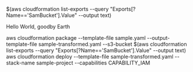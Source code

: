$(aws cloudformation list-exports --query "Exports[?Name=='SamBucket'].Value" --output text)

Hello World, goodby Earth

aws cloudformation package --template-file sample.yaml --output-template-file sample-transformed.yaml --s3-bucket $(aws cloudformation list-exports --query "Exports[?Name=='SamBucket'].Value" --output text)
aws cloudformation deploy --template-file sample-transformed.yaml --stack-name sample-project  --capabilities CAPABILITY_IAM
